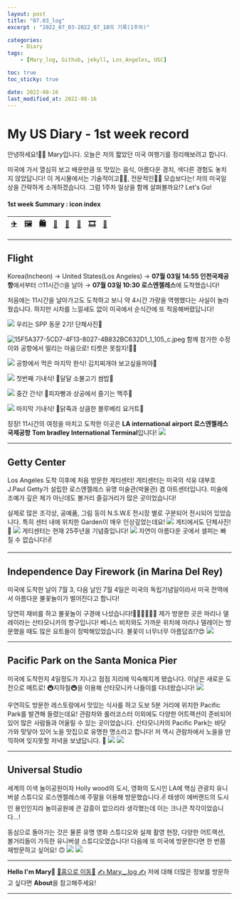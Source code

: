 ```yaml
---
layout: post
title: "07.03_log"
excerpt : "2022_07_03-2022_07_10의 기록(1주차)"

categories:
    - Diary
tags:
    - [Mary_log, Github, jekyll, Los_Angeles, USC]

toc: true
toc_sticky: true

date: 2022-08-16
last_modified_at: 2022-08-16
---
```

# My US Diary - 1st week record
안녕하세요!🙋‍♀️ Mary입니다.
오늘은 저의 짧았던 미국 여행기를 정리해보려고 합니다.

미국에 가서 열심히 보고 배운만큼
또 맛있는 음식, 아름다운 경치, 색다른 경험도 놓치지 않았답니다!
이 게시물에서는 기술적이고👩‍💻, 전문적인👩‍💼 모습보다는!
저의 미국일상을 간략하게 소개하겠습니다.
그럼 1주차 일상을 함께 살펴볼까요!? Let's Go!

#### 1st week Summary : icon index
|[✈️](#flight)|[🖼](#getty-center)|[🛍](#citadell-outlet)|[🎇](#independence-day-firework-in-marina-del-rey)|[🏫](#usc-campus-tour)|[🎡](#pacific-park-on-the-santa-monica-pier)|[🎞](#universal-studio)|[🍎](#the-grove-la)|
|-|-|-|-|-|-|-|-|
***
## Flight
Korea(Incheon) → United States(Los Angeles)
→ **07월 03일 14:55 인천국제공항**에서부터
⏱11시간⏱을 날아
→ **07월 03일 10:30 로스엔젤레스**에 도착했습니다!

처음에는 11시간을 날아가고도 도착하고 보니 약 4시간 가량을 역행했다는 사실이 놀라웠습니다. 하지만 시차를 느낄새도 없이 미국에서 순식간에 또 적응해버렸답니다!

![](/images/8B1D2282-6E6C-4CEF-9ABC-1C3D5348099F_1_105_c.jpeg)
우리는 SPP 동문 2기! 단체사진📸

![15F5A377-5CD7-4F13-8027-4B832BC632D1_1_105_c.jpeg](/images/15F5A377-5CD7-4F13-8027-4B832BC632D1_1_105_c.jpeg)
함께 참가한 수정이와 공항에서 떨리는 마음으로! 티켓은 못참지!🙆‍♀️

![](/images/E69F978C-5F0B-4414-AFBC-C3F9202F40E9_1_105_c.jpeg)
공항에서 먹은 마지막 한식! 김치찌개야 보고싶을꺼야🥹

![](/images/1_airport2.jpeg)
첫번째 기내식! 🍚달달 소불고기 쌈밥🍚

![](/images/1_airport.jpeg)
중간 간식! 🍕피자빵과 상공에서 즐기는 맥주🍺

![](/images/484FA9FF-AB09-4D3C-AA53-D197E621A0B7_1_105_c.jpeg)
마지막 기내식! 🍚닭죽과 상큼한 블루베리 요거트🍚

장장! 11시간의 여정을 마치고 도착한 이곳은
**LA international airport 로스엔젤레스 국제공항**
**Tom bradley International Terminal**입니다!
![](/images/97A50BA9-74EC-45BC-988E-B5D5C38BC0B0_1_105_c.jpeg)
***
## Getty Center
Los Angeles 도착 이후에 처음 방문한 게티센터!
게티센터는 미국의 석유 대부호 J.Paul Getty가 설립한 로스엔젤레스 유명 미술관(박물관) 겸 아트센터입니다.
미술에 조예가 깊은 제가 아닌데도 볼거리 즐길거리가 많은 곳이었습니다!

실제로 많은 조각상, 공예품, 그림 등이 N.S.W.E 전시장 별로 구분되어 전시되어 있었습니다. 특히 센터 내에 위치한 Garden이 매우 인상깊었는데요!
![](/images/5B13EDBC-8032-4360-9C4F-2A24C99DAD7E_1_105_c.jpeg)
게티에서도 단체사진!📸
![](/images/533D5F80-BF34-41EA-9156-9A383B81D4ED_1_105_c.jpeg)
게티센터는 현재 25주년을 기념중입니다!
![](/images/418EF30C-2C80-4000-859F-952B912E7B4C_1_105_c.jpeg)
자연이 아름다운 곳에서 셀피는 빠질 수 없습니다!✌️
***
## Independence Day Firework (in Marina Del Rey)
미국에 도착한 날이 7월 3, 다음 날인 7월 4일은 미국의 독립기념일이라서 미국 전역에서 아름다운 불꽃놀이가 벌어진다고 합니다!

당연히 채비를 하고 불꽃놀이 구경에 나섰습니다!👩‍🎤🧑‍🎤👨‍🎤
제가 방문한 곳은 마리나 델레이라는 산타모니카의 항구입니다! 베니스 비치와도 가까운 위치에 마리나 델레이는 방문했을 때도 많은 요트들이 정박해있었습니다.
불꽃이 너무너무 아름답죠!?😍
![](/images/0B198F5B-CD00-429C-8BB2-AAAE09ACF990_1_105_c.jpeg)
***
## Pacific Park on the Santa Monica Pier
미국에 도착한지 4일정도가 지나고 점점 지리에 익숙해지게 됐습니다. 이날은 새로운 도전으로 메트로! 🚇지하철🚇을 이용해 산타모니카 나들이를 다녀왔습니다!
![](/images//EE9D3F60-BAE5-493D-B385-64FE1084CB3D_1_105_c.jpeg)

우연히도 방문한 레스토랑에서 맛있는 식사를 하고 도보 5분 거리에 위치한 Pacific Park를 발견해 들렸는데요! 관람차와 롤러코스터 이외에도 다양한 어트랙션이 준비되어있어 많은 사람들과 어울릴 수 있는 곳이었습니다. 산타모니카의 Pacific Park는 바닷가와 맞닿아 있어 노을 맛집으로 유명한 명소라고 합니다! 저 역시 관람차에서 노을을 만끽하며 잊지못할 저녁을 보냈답니다. 🥰
![](/images/47B2DF32-8B37-4EEC-9ADB-E9C50509C925_1_105_c.jpeg)
![](/images/A54184BA-5FC7-41D2-B714-B85A3C243E4B_1_105_c.jpeg)
***
## Universal Studio
세계의 이색 놀이공원이자 Holly wood의 도시, 영화의 도시인 LA에 핵심 관광지 유니버셜 스튜디오 로스엔젤레스에 주말을 이용해 방문했습니다.✌️ 태생이 에버랜드의 도시인 용인인지라 놀이공원에 큰 감흥이 없으리라 생각했는데 이는 크나큰 착각이었습니다...!

동심으로 돌아가는 것은 물론 유명 영화 스튜디오와 실제 촬영 현장, 다양한 어트랙션, 볼거리들이 가득한 유니버셜 스튜디오였습니다! 다음에 또 미국에 방문한다면 한 번쯤 재방문하고 싶어요! 🙃
![](/images/E247D94A-CD59-4520-9A87-9E56A8496B7C_1_105_c.jpeg)
![](/images/3F7FB394-18D7-4282-B8BF-BB85D08756E6_1_105_c.jpeg)
***
<!--## **1주차 소감**
***
1주차는 기숙사에서 적응하고 Los Angeles 주변을 구경했습니다. 한 주라는 시간이 이렇게 빠를 수 있을까? 생각이 들 정도였습니다. 좋은 의미로 말이죠! 앞으로의 3주가 더 기대되고 본격적인 시작에 자꾸 기분이 좋아지는 한 주였습니다!
***-->
**Hello I'm Mary🐰**
[🐰홈으로 이동🐰](http://poong-hyerim.github.io/)
[✍️ Mary._.log ✍️](https://velog.io/@poonghr)
저에 대해 더많은 정보를 방문하고 싶다면 **About**을 참고해주세요!
***